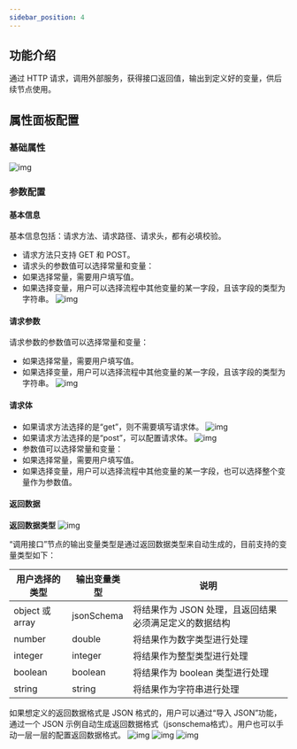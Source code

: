 ```yaml
---
sidebar_position: 4
---
```


## 功能介绍
通过 HTTP 请求，调用外部服务，获得接口返回值，输出到定义好的变量，供后续节点使用。

## 属性面板配置
### 基础属性
 ![img](https://main.qcloudimg.com/raw/25a6a7f46629067fbf0d23ad7e8afed8.png)

### 参数配置

#### 基本信息
基本信息包括：请求方法、请求路径、请求头，都有必填校验。
- 请求方法只支持 GET 和 POST。
- 请求头的参数值可以选择常量和变量：
 - 如果选择常量，需要用户填写值。
 - 如果选择变量，用户可以选择流程中其他变量的某一字段，且该字段的类型为字符串。
![img](https://main.qcloudimg.com/raw/b1d66b2395560da40c88dabfbc90e68b.png)

#### 请求参数
请求参数的参数值可以选择常量和变量：
- 如果选择常量，需要用户填写值。
- 如果选择变量，用户可以选择流程中其他变量的某一字段，且该字段的类型为字符串。
![img](https://main.qcloudimg.com/raw/f84cacc56980dc39f25a31956d523eac.png)

#### 请求体
- 如果请求方法选择的是“get”，则不需要填写请求体。   ![img](https://main.qcloudimg.com/raw/d59e187191e9203fe5a7b561b3a37fba.png)
- 如果请求方法选择的是“post”，可以配置请求体。
![img](https://main.qcloudimg.com/raw/8acd7588f8147149eeebbe1ffc1793f0.png)
- 参数值可以选择常量和变量：
 - 如果选择常量，需要用户填写值。
 - 如果选择变量，用户可以选择流程中其他变量的某一字段，也可以选择整个变量作为参数值。

#### 返回数据
**返回数据类型**
![img](https://main.qcloudimg.com/raw/45f29e050f6918d48c922a6bc91bb90a.png)

“调用接口”节点的输出变量类型是通过返回数据类型来自动生成的，目前支持的变量类型如下：

| 用户选择的类型 | 输出变量类型 | 说明                                                 |
| -------------- | ------------ | ---------------------------------------------------- |
| object 或 array | jsonSchema   | 将结果作为 JSON 处理，且返回结果必须满足定义的数据结构 |
| number         | double       | 将结果作为数字类型进行处理                           |
| integer        | integer      | 将结果作为整型类型进行处理                           |
| boolean        | boolean      | 将结果作为 boolean 类型进行处理                        |
| string         | string       | 将结果作为字符串进行处理                               |

如果想定义的返回数据格式是 JSON 格式的，用户可以通过“导入 JSON”功能，通过一个 JSON 示例自动生成返回数据格式（jsonschema格式）。用户也可以手动一层一层的配置返回数据格式。
![img](https://main.qcloudimg.com/raw/674ea8b1825eb89ffc360f5d171dcfb5.png)
![img](https://main.qcloudimg.com/raw/b56bcfaaf29e49df24c45b87bcc5e8ae.png)
![img](https://main.qcloudimg.com/raw/7f2fe8a46ef6d37183da8619835ee896.png)
